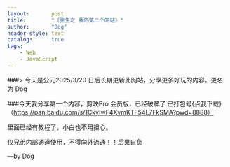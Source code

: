 ```yaml
---
layout:       post
title:        "《重生之 我的第二个网站》"
author:       "Dog"
header-style: text
catalog:      true
tags:
    - Web
    - JavaScript
---
```


###> 今天是公元2025/3/20 日后长期更新此网站，分享更多好玩的内容。更名为 Dog

###今天我分享第一个内容，剪映Pro 会员版，已经破解了
已打包号{点我下载}（https://pan.baidu.com/s/1CkyIwF4XvmKTF54L7FkSMA?pwd=8888）

里面已经有教程了，小白也不用担心。

仅兄弟内部通道使用，不得向外流通！！后果自负

—by Dog
